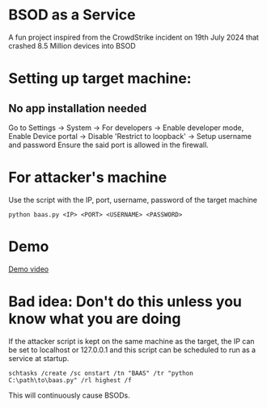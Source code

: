 # BSOD as a Service
A fun project inspired from the CrowdStrike incident on 19th July 2024 that crashed 8.5 Million devices into BSOD

# Setting up target machine:
## No app installation needed

Go to Settings -> System -> For developers -> Enable developer mode, Enable Device portal -> Disable 'Restrict to loopback' -> Setup username and password
Ensure the said port is allowed in the firewall.

# For attacker's machine
Use the script with the IP, port, username, password of the target machine

```
python baas.py <IP> <PORT> <USERNAME> <PASSWORD>
```

# Demo
[Demo video](https://youtu.be/l9325HEatEE?si=HZOXQ1ofK071V4dt)

# Bad idea: Don't do this unless you know what you are doing

If the attacker script is kept on the same machine as the target, the IP can be set to localhost or 127.0.0.1 and this script can be scheduled to run as a service at startup.

```
schtasks /create /sc onstart /tn "BAAS" /tr "python C:\path\to\baas.py" /rl highest /f
```
This will continuously cause BSODs.
